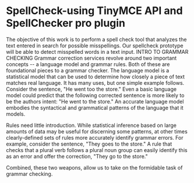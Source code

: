 # SpellCheck-using TinyMCE API and SpellChecker pro plugin
The objective of this work is to perform a spell check tool that analyzes the text entered in search for possible misspellings. Our spellcheck prototype will be able to detect misspelled words in a text input. INTRO TO GRAMMAR CHECKING Grammar correction services revolve around two important concepts -- a language model and grammar rules. Both of these are foundational pieces to a grammar checker. The language model is a statistical model that can be used to determine how closely a piece of text matches real language. It has many uses, but one simple example follows. Consider the sentence, "He went too the store." Even a basic language model could predict that the following corrected sentence is more likely to be the authors intent: "He went to the store." An accurate language model embodies the syntactical and grammatical patterns of the language that it models.

Rules need little introduction. While statistical inference based on large amounts of data may be useful for discerning some patterns, at other times clearly-defined sets of rules more accurately identify grammar errors. For example, consider the sentence, "They goes to the store." A rule that checks that a plural verb follows a plural noun group can easily identify this as an error and offer the correction, "They go to the store."

Combined, these two weapons, allow us to take on the formidable task of grammar checking.

